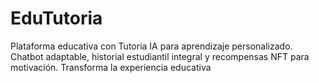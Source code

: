 # EduTutoria
Plataforma educativa con Tutoria IA para aprendizaje personalizado. Chatbot adaptable, historial estudiantil integral y recompensas NFT para motivación. Transforma la experiencia educativa
